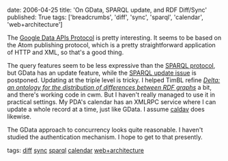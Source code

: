 date: 2006-04-25
title: 'On GData, SPARQL update, and RDF Diff/Sync'
published: True
tags: ['breadcrumbs', 'diff', 'sync', 'sparql', 'calendar', 'web+architecture']

<div>

<p>The <a
href="http://code.google.com/apis/gdata/protocol.html">Google Data
APIs Protocol</a> is pretty interesting. It seems to be based on
the Atom publishing protocol, which is a pretty straightforward
application of HTTP and XML, so that's a good thing.</p>

<p>The query features seem to be less expressive than the <a
href="http://www.w3.org/TR/rdf-sparql-protocol/">SPARQL protocol</a>,
but GData has an update feature, while the <a
href="http://www.w3.org/2001/sw/DataAccess/issues#update">SPARQL
update issue</a> is postponed. Updating at the triple level is
tricky. I helped TimBL refine <cite><a
href="http://www.w3.org/DesignIssues/Diff">Delta: an ontology for the
distribution of differences between RDF graphs</a></cite> a bit, and
there's working code in cwm. But I haven't really managed to use it in
practical settings. My PDA's calendar has an XMLRPC service where I
can update a whole record at a time, just like GData. I assume <a
href="http://caldav.org/">caldav</a> does likewise.</p>

<p>The GData approach to concurrency looks quite reasonable. I haven't
studied the authentication mechanism. I hope to get to that
presently.</p>

<div>tags:
<a rel="tag" href="http://del.icio.us/connolly/diff">diff</a>
<a rel="tag" href="http://del.icio.us/connolly/sync">sync</a>
<a rel="tag" href="http://del.icio.us/connolly/sparql">sparql</a>
<a rel="tag" href="http://del.icio.us/connolly/calendar">calendar</a>
<a rel="tag" href="http://del.icio.us/connolly/web+architecture">web+architecture</a>
</div>
</div>

